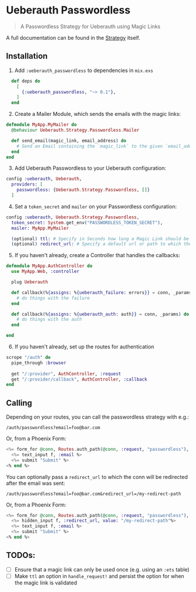 # Ueberauth Passwordless
> A Passwordless Strategy for Ueberauth using Magic Links

A full documentation can be found in the [Strategy](https://github.com/STUDITEMPS/ueberauth_passwordless/blob/master/lib/ueberauth/strategy/passwordless.ex) itself.

## Installation
1. Add `:ueberauth_passwordless` to dependencies in `mix.exs`
```elixir
  def deps do
    [
      {:ueberauth_passwordless, "~> 0.1"},
    ]
  end
```

2. Create a Mailer Module, which sends the emails with the magic links:
```elixir
defmodule MyApp.MyMailer do
  @behaviour Ueberauth.Strategy.Passwordless.Mailer

  def send_email(magic_link, email_address) do
    # Send an Email containing the `magic_link` to the given `email_address`
  end
end
```

3. Add Ueberauth Passwordless to your Ueberauth configuration:
```elixir
config :ueberauth, Ueberauth,
  providers: [
    passwordless: {Ueberauth.Strategy.Passwordless, []}
  ]
```

4. Set a `token_secret` and `mailer` on your Passwordless configuration:
```elixir
config :ueberauth, Ueberauth.Strategy.Passwordless,
  token_secret: System.get_env("PASSWORDLESS_TOKEN_SECRET"),
  mailer: MyApp.MyMailer

  (optional) ttl: # Specify in Seconds how long a Magic Link should be valid
  (optional) redirect_url: # Specify a default url or path to which the conn is redirected after the Email is sent
```

5. If you haven't already, create a Controller that handles the callbacks:
```elixir
defmodule MyApp.AuthController do
  use MyApp.Web, :controller

  plug Ueberauth

  def callback(%{assigns: %{ueberauth_failure: errors}} = conn, _params) do
    # do things with the failure
  end

  def callback(%{assigns: %{ueberauth_auth: auth}} = conn, _params) do
    # do things with the auth
  end

end
```

6. If you haven't already, set up the routes for authentication
```elixir
scrope "/auth" do
  pipe_through :browser
  
  get "/:provider", AuthController, :request
  get "/:provider/callback", AuthController, :callback
end
```

## Calling
Depending on your routes, you can call the passwordless strategy with e.g.:
```
/auth/passwordless?email=foo@bar.com
```

Or, from a Phoenix Form:
```elixir
<%= form_for @conn, Routes.auth_path(@conn, :request, "passwordless"), [method: get], fn f -> %>
  <%= text_input f, :email %>
  <%= submit "Submit" %>
<% end %>
```

You can optionally pass a `redirect_url` to which the conn will be redirected after the email was sent:
```
/auth/passwordless?email=foo@bar.com&redirect_url=/my-redirect-path
```

Or, from a Phoenix Form:
```elixir
<%= form_for @conn, Routes.auth_path(@conn, :request, "passwordless"), [method: get], fn f -> %>
  <%= hidden_input f, :redirect_url, value: "/my-redirect-path"%>
  <%= text_input f, :email %>
  <%= submit "Submit" %>
<% end %>
```

## TODOs:
- [ ] Ensure that a magic link can only be used once (e.g. using an `:ets` table)
- [ ] Make `ttl` an option in `handle_request!` and persist the option for when the magic link is validated
